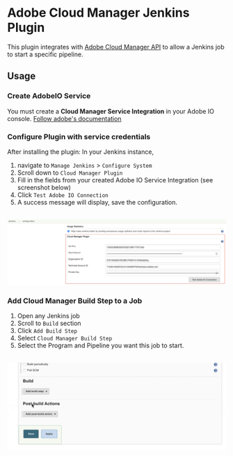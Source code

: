 # Adobe Cloud Manager Jenkins Plugin


This plugin integrates with [Adobe Cloud Manager API](https://www.adobe.io/apis/experiencecloud/cloud-manager/docs.html) to allow a Jenkins job to start a specific pipeline.


## Usage

### Create AdobeIO Service
You must create a **Cloud Manager Service Integration** in your Adobe IO console. [Follow adobe's documentation](https://www.adobe.io/apis/experiencecloud/cloud-manager/docs.html#!AdobeDocs/cloudmanager-api-docs/master/create-api-integration.md)

### Configure Plugin with service credentials

After installing the plugin: In your Jenkins instance, 

1. navigate to `Manage Jenkins` > `Configure System` 
2. Scroll down to `Cloud Manager Plugin`
3. Fill in the fields from your created Adobe IO Service Integration (see screenshot below)
4. Click `Test Adobe IO Connection`
5. A success message will display, save the configuration.

<p align="center">
  <br>
  <img src="doc/plugin-global-config.jpg">
  <br>
</p>

### Add Cloud Manager Build Step to a Job

1. Open any Jenkins job
2. Scroll to `Build` section
3. Click `Add Build Step`
4. Select `Cloud Manager Build Step`
5. Select the Program and Pipeline you want this job to start.


<p align="center">
  <br>
  <img src="doc/build-step.gif">
  <br>
</p>
